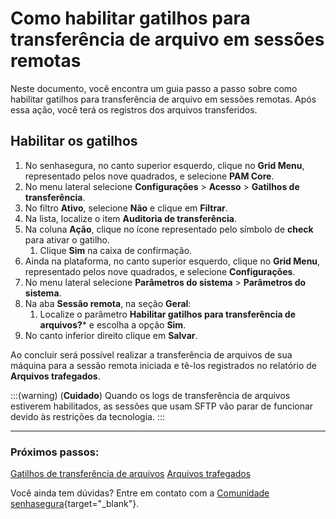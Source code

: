 # Como habilitar gatilhos para transferência de arquivo em sessões remotas

Neste documento, você encontra um guia passo a passo sobre como habilitar gatilhos para transferência de arquivo em sessões remotas. Após essa ação, você terá os registros dos arquivos transferidos.

## Habilitar os gatilhos

1. No senhasegura, no canto superior esquerdo, clique no **Grid Menu**, representado pelos nove quadrados, e selecione **PAM Core**.
2. No menu lateral selecione **Configurações** >  **Acesso** > **Gatilhos de transferência**. 
3. No filtro **Ativo**, selecione **Não** e clique em **Filtrar**.
4. Na lista, localize o item **Auditoria de transferência**.
5. Na coluna **Ação**, clique no ícone representado pelo símbolo de **check** para ativar o gatilho.
    1. Clique **Sim** na caixa de confirmação.
6. Ainda na plataforma, no canto superior esquerdo, clique no **Grid Menu**, representado pelos nove quadrados, e selecione **Configurações**.
7. No menu lateral selecione **Parâmetros do sistema** > **Parâmetros do sistema**.
8. Na aba **Sessão remota**, na seção **Geral**:
    1. Localize o parâmetro **Habilitar gatilhos para transferência de arquivos?*** e escolha a opção **Sim**.
9. No canto inferior direito clique em **Salvar**.

Ao concluir será possível realizar a transferência de arquivos de sua máquina para a sessão remota iniciada e tê-los registrados no relatório de **Arquivos trafegados**.

:::(warning) (**Cuidado**)
Quando os logs de transferência de arquivos estiverem habilitados, as sessões que usam SFTP vão parar de funcionar devido às restrições da tecnologia.
:::
***

### Próximos passos:
[Gatilhos de transferência de arquivos](/v3-33/docs/pt/pam-session-file-transfer-triggers)
[Arquivos trafegados](/v3-33/docs/pt/pam-session-transferred-files)

Você ainda tem dúvidas? Entre em contato com a [Comunidade senhasegura](https://community.senhasegura.io/){target="_blank"}.